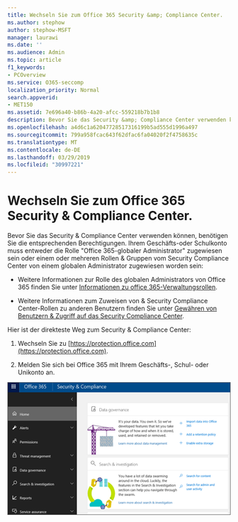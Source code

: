 ```yaml
---
title: Wechseln Sie zum Office 365 Security &amp; Compliance Center.
ms.author: stephow
author: stephow-MSFT
manager: laurawi
ms.date: ''
ms.audience: Admin
ms.topic: article
f1_keywords:
- PCOverview
ms.service: O365-seccomp
localization_priority: Normal
search.appverid:
- MET150
ms.assetid: 7e696a40-b86b-4a20-afcc-559218b7b1b8
description: Bevor Sie das Security &amp; Compliance Center verwenden können, benötigen Sie die entsprechenden Berechtigungen. Ihrem Geschäfts-oder Schulkonto muss entweder die Rolle "Office 365-globaler Administrator" zugewiesen sein oder einem oder mehreren Rollen &amp; Gruppen im Security Compliance Center von einem globalen Administrator zugewiesen worden sein.
ms.openlocfilehash: a4d6c1a62047728517316199b5ad555d1996a497
ms.sourcegitcommit: 799a958fcac643f62dfac6fa04020f2f4758635c
ms.translationtype: MT
ms.contentlocale: de-DE
ms.lasthandoff: 03/29/2019
ms.locfileid: "30997221"
---
```

# <a name="go-to-the-office-365-security-amp-compliance-center"></a>Wechseln Sie zum Office 365 Security &amp; Compliance Center.

Bevor Sie das Security &amp; Compliance Center verwenden können, benötigen Sie die entsprechenden Berechtigungen. Ihrem Geschäfts-oder Schulkonto muss entweder die Rolle "Office 365-globaler Administrator" zugewiesen sein oder einem oder mehreren Rollen &amp; Gruppen vom Security Compliance Center von einem globalen Administrator zugewiesen worden sein:
  
- Weitere Informationen zur Rolle des globalen Administrators von Office 365 finden Sie unter [Informationen zu office 365-Verwaltungsrollen](https://support.office.com/article/da585eea-f576-4f55-a1e0-87090b6aaa9d). 
    
- Weitere Informationen zum Zuweisen von &amp; Security Compliance Center-Rollen zu anderen Benutzern finden Sie unter [Gewähren von Benutzern &amp; Zugriff auf das Security Compliance Center](grant-access-to-the-security-and-compliance-center.md).
    
Hier ist der direkteste Weg zum Security &amp; Compliance Center:
  
1. Wechseln Sie zu [https://protection.office.com](https://protection.office.com).
    
2. Melden Sie sich bei Office 365 mit Ihrem Geschäfts-, Schul- oder Unikonto an.
    
![Office 365 Security &amp; Compliance Center-Homepage](media/f1d35324-ac44-4f59-96a7-b11767b43201.png)
  

